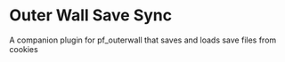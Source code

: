 # Outer Wall Save Sync
 A companion plugin for pf_outerwall that saves and loads save files from cookies
